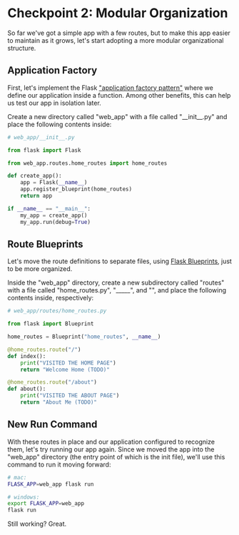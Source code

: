 
# Checkpoint 2: Modular Organization

So far we've got a simple app with a few routes, but to make this app easier to maintain as it grows, let's start adopting a more modular organizational structure.

## Application Factory

First, let's implement the Flask ["application factory pattern"](https://flask.palletsprojects.com/en/1.1.x/patterns/appfactories/) where we define our application inside a function. Among other benefits, this can help us test our app in isolation later.

Create a new directory called "web_app" with a file called "\_\_init_\_.py" and place the following contents inside:

```py
# web_app/__init__.py

from flask import Flask

from web_app.routes.home_routes import home_routes

def create_app():
    app = Flask(__name__)
    app.register_blueprint(home_routes)
    return app

if __name__ == "__main__":
    my_app = create_app()
    my_app.run(debug=True)
```

## Route Blueprints

Let's move the route definitions to separate files, using [Flask Blueprints](https://flask.palletsprojects.com/en/1.1.x/blueprints/), just to be more organized.

Inside the "web_app" directory, create a new subdirectory called "routes" with a file called "home_routes.py", "_____", and "", and place the following contents inside, respectively:

```py
# web_app/routes/home_routes.py

from flask import Blueprint

home_routes = Blueprint("home_routes", __name__)

@home_routes.route("/")
def index():
    print("VISITED THE HOME PAGE")
    return "Welcome Home (TODO)"

@home_routes.route("/about")
def about():
    print("VISITED THE ABOUT PAGE")
    return "About Me (TODO)"
```

## New Run Command

With these routes in place and our application configured to recognize them, let's try running our app again. Since we moved the app into the "web_app" directory (the entry point of which is the init file), we'll use this command to run it moving forward:

```sh
# mac:
FLASK_APP=web_app flask run

# windows:
export FLASK_APP=web_app
flask run
```

Still working? Great.
